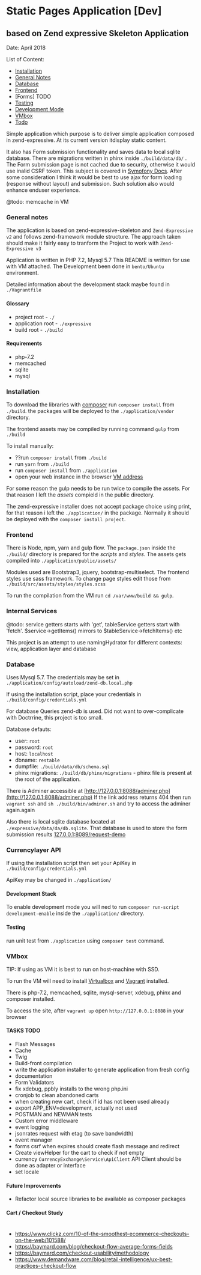 

# Static Pages Application [Dev] #
## based on Zend expressive Skeleton Application ##
Date:   April 2018

List of Content:
* [Installation](#anchor-installation)
* [General Notes](#anchor-g_notes)
* [Database](#anchor-database)
* [Frontend](#anchor-frontend)
* [Forms] TODO
* [Testing](#anchor-testing)
* [Development Mode](#anchor-development_mode)
* [VMbox](#anchor-vmbox)
* [Todo](#anchor-todo)

Simple application which purpose is to deliver simple application composed in zend-expressive. At its current version itdisplay static content.

It also has Form submission functionality and saves data to local sqlite database. There are migrations written in phinx inside `./build/data/db/` .
The Form submission page is not cached due to security, otherwise it would use inalid CSRF token. This subject is covered in [Symofony Docs](https://symfony.com/doc/current/http_cache/form_csrf_caching.html).
After some consideration I think it would be best to use ajax for form loading (response without layout) and submission. Such solution also would enhance enduser experience.

@todo: memcache in VM

### <a id="anchor-g_notes" />General notes ###


The application is based on zend-expressive-skeleton and `Zend-Expressive v2` and follows zend-framework module structure.
The approach taken should make it fairly easy to tranform the Project to work with `Zend-Expressive v3` 

Application is written in PHP 7.2, Mysql 5.7 This README is written for use with VM attached. The Development been done in `bento/Ubuntu` environment.

Detailed information about the development stack maybe found in `./Vagrantfile`

#### Glossary ####

* project root        - `./`
* application root    - `./expressive`
* build root          - `./build`

#### Requirements ####
* php-7.2
* memcached
* sqlite
* mysql

### <a id="anchor-installation" />Installation ###

To download the libraries with [composer](https://getcomposer.org/download/) run `composer install` from `./build`. the packages will be deployed to the `./application/vendor` directory.

The frontend assets may be compiled by running command `gulp` from `./build`

To install manually:
* ??run `composer install` from `./build`
* run `yarn` from `./build`
* run `composer install` from `./application`
* open your web instance in the browser [VM address](htttp://localhost:8088)

For some reason the gulp needs to be run twice to compile the assets. For that reason I left the *assets* compield in the public directory.

The zend-expressive installer does not accept package choice using print, for that reason i left the `./application/` in the package. Normally it should be deployed with the `composer install project`.

### <a id="anchor-frontend" />Frontend ###

There is Node, npm, yarn and gulp flow. The `package.json` inside the `./build/` directory is prepared for the *scripts* and *styles*. The assets gets compiled into `./application/public/assets/`

Modules used are Bootstrap3, jquery, bootstrap-multiselect. The frontend styles use sass framework. To change page styles edit those from `./build/src/assets/styles/styles.scss`

To run the compilation from the VM run `cd /var/www/build && gulp`.

### <a id="" />Internal Services ###

@todo:
service getters starts with 'get', tableService getters start with 'fetch'. $service->getItems() mirrors to $tableService->fetchItems() etc

This project is an attempt to use namingHydrator for different contexts: view, application layer and database

### <a id="anchor-database" />Database ###
Uses Mysql 5.7. The credentials may be set in `./application/config/autoload/zend-db.local.php`

If using the installation script, place your credentials in `./build/config/credentials.yml`

For database Queries zend-db is used. Did not want to over-complicate with Doctrrine, this project is too small.

Database defauts:
* user: `root`
* password: `root`
* host: `localhost`
* dbname: `restable`
* dumpfile: `./build/data/db/schema.sql`
* phinx migrations: `./build/db/phinx/migrations` - phinx file is present at the root of the application.

There is Adminer accessible at [http://127.0.0.1:8088/adminer.php](http://127.0.0.1:8088/adminer.php)
If the link address returns 404 then run `vagrant ssh` and `sh ./build/bin/adminer.sh` and try to access the adminer again.again

Also there is local sqlite database located at `./expressive/data/da/db.sqlite`. That database is used to store the form submission results [127.0.0.1:8089/request-demo](127.0.0.1:8089/request-demo)

### <a id="anchor-currencylayer" />Currencylayer API ###
If using the installation script then set your ApiKey in `./build/config/credentials.yml`

ApiKey may be changed in `./application/`

#### <a id="anchor-development_mode" />Development Stack #####
To enable development mode you will ned to run `composer run-script development-enable` inside the `./application/` directory.



#### Testing ####
run unit test from `./application` using `composer test` command.

### <a id="anchor-vmbox" />VMbox ###
TIP: If using as VM it is best to run on host-machine with SSD.

To run the VM will need to install [Virtualbox](https://www.virtualbox.org/wiki/Downloads) and [Vagrant](https://www.vagrantup.com/downloads.html) installed.

There is php-7.2, memcached, sqlite, mysql-server, xdebug, phinx and composer installed.

To access the site, after `vagrant up` open `http://127.0.0.1:8088` in your browser

#### <a id="anchor-todo" />TASKS TODO ####
* Flash Messages
* Cache
* Twig
* Build-front compilation
* write the application installer to generate application from fresh config
* documentation
* Form Validators
* fix xdebug, ppbly installs to the wrong php.ini
* cronjob to clean abandoned carts
* when creating new cart, check if id has not been used already
* export APP_ENV=development, actually not used
* POSTMAN and NEWMAN tests
* Custom error middleware
* event logging
* jsonrates request with etag (to save bandwidth)
* event manager
* forms csrf when expires should create flash message and redirect
* Create viewHelper for the cart to check if not empty
* currency `CurrencyExchange\Service\ApiClient` API Client should be done as adapter or interface
 * set locale
 
#### Future Improvements

* Refactor local source libraries to be available as composer packages


#### Cart / Checkout Study
#
* https://www.clickz.com/10-of-the-smoothest-ecommerce-checkouts-on-the-web/101588/
* https://baymard.com/blog/checkout-flow-average-forms-fields
* https://baymard.com/checkout-usability/methodology
* https://www.demandware.com/blog/retail-intelligence/ux-best-practices-checkout-flow